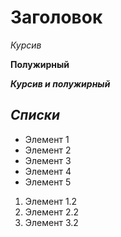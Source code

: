 # Заголовок
*Курсив*

**Полужирный**

***Курсив и полужирный***

## *Списки*

* Элемент 1
* Элемент 2
* Элемент 3
* Элемент 4
* Элемент 5

1. Элемент 1.2
2. Элемент 2.2
3. Элемент 3.2